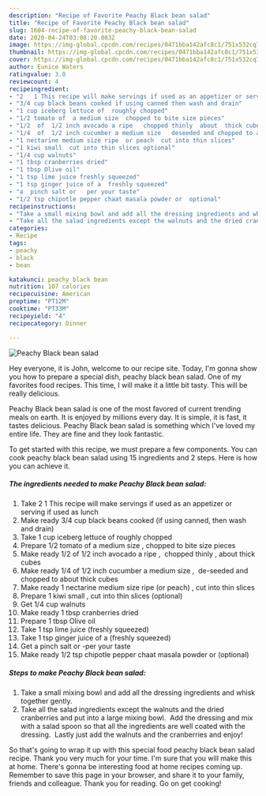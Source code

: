 ```yaml
---
description: "Recipe of Favorite Peachy Black bean salad"
title: "Recipe of Favorite Peachy Black bean salad"
slug: 1604-recipe-of-favorite-peachy-black-bean-salad
date: 2020-04-24T03:08:20.083Z
image: https://img-global.cpcdn.com/recipes/0471bba142afc8c1/751x532cq70/peachy-black-bean-salad-recipe-main-photo.jpg
thumbnail: https://img-global.cpcdn.com/recipes/0471bba142afc8c1/751x532cq70/peachy-black-bean-salad-recipe-main-photo.jpg
cover: https://img-global.cpcdn.com/recipes/0471bba142afc8c1/751x532cq70/peachy-black-bean-salad-recipe-main-photo.jpg
author: Eunice Waters
ratingvalue: 3.8
reviewcount: 4
recipeingredient:
- "2   1 This recipe will make servings if used as an appetizer or serving if used as lunch"
- "3/4 cup black beans cooked if using canned then wash and drain"
- "1 cup iceberg lettuce of  roughly chopped"
- "1/2 tomato of  a medium size  chopped to bite size pieces"
- "1/2  of  1/2 inch avocado a ripe   chopped thinly  about  thick cubes"
- "1/4  of  1/2 inch cucumber a medium size   deseeded and chopped to about  thick cubes"
- "1 nectarine medium size ripe  or peach  cut into thin slices"
- "1 kiwi small  cut into thin slices optional"
- "1/4 cup walnuts"
- "1 tbsp cranberries dried"
- "1 tbsp Olive oil"
- "1 tsp lime juice freshly squeezed"
- "1 tsp ginger juice of a  freshly squeezed"
- "a  pinch salt or   per your taste"
- "1/2 tsp chipotle pepper chaat masala powder or  optional"
recipeinstructions:
- "Take a small mixing bowl and add all the dressing ingredients and whisk together gently."
- "Take all the salad ingredients except the walnuts and the dried cranberries and put into a large mixing bowl.  Add the dressing and mix with a salad spoon so that all the ingredients are well coated with the dressing.  Lastly just add the walnuts and the cranberries and enjoy!"
categories:
- Recipe
tags:
- peachy
- black
- bean

katakunci: peachy black bean 
nutrition: 107 calories
recipecuisine: American
preptime: "PT12M"
cooktime: "PT33M"
recipeyield: "4"
recipecategory: Dinner

---
```



![Peachy Black bean salad](https://img-global.cpcdn.com/recipes/0471bba142afc8c1/751x532cq70/peachy-black-bean-salad-recipe-main-photo.jpg)

Hey everyone, it is John, welcome to our recipe site. Today, I'm gonna show you how to prepare a special dish, peachy black bean salad. One of my favorites food recipes. This time, I will make it a little bit tasty. This will be really delicious.



Peachy Black bean salad is one of the most favored of current trending meals on earth. It is enjoyed by millions every day. It is simple, it is fast, it tastes delicious. Peachy Black bean salad is something which I've loved my entire life. They are fine and they look fantastic.


To get started with this recipe, we must prepare a few components. You can cook peachy black bean salad using 15 ingredients and 2 steps. Here is how you can achieve it.

<!--inarticleads1-->

##### The ingredients needed to make Peachy Black bean salad:

1. Take 2   1 This recipe will make servings if used as an appetizer or serving if used as lunch
1. Make ready 3/4 cup black beans cooked (if using canned, then wash and drain)
1. Take 1 cup iceberg lettuce of  roughly chopped
1. Prepare 1/2 tomato of  a medium size , chopped to bite size pieces
1. Make ready 1/2  of  1/2 inch avocado a ripe ,  chopped thinly , about  thick cubes
1. Make ready 1/4  of  1/2 inch cucumber a medium size ,  de-seeded and chopped to about  thick cubes
1. Make ready 1 nectarine medium size ripe  (or peach) , cut into thin slices
1. Prepare 1 kiwi small , cut into thin slices (optional)
1. Get 1/4 cup walnuts
1. Make ready 1 tbsp cranberries dried
1. Prepare 1 tbsp Olive oil
1. Take 1 tsp lime juice (freshly squeezed)
1. Take 1 tsp ginger juice of a  (freshly squeezed)
1. Get a  pinch salt or   -per your taste
1. Make ready 1/2 tsp chipotle pepper chaat masala powder or  (optional)




<!--inarticleads2-->

##### Steps to make Peachy Black bean salad:

1. Take a small mixing bowl and add all the dressing ingredients and whisk together gently.
1. Take all the salad ingredients except the walnuts and the dried cranberries and put into a large mixing bowl.  Add the dressing and mix with a salad spoon so that all the ingredients are well coated with the dressing.  Lastly just add the walnuts and the cranberries and enjoy!




So that's going to wrap it up with this special food peachy black bean salad recipe. Thank you very much for your time. I'm sure that you will make this at home. There's gonna be interesting food at home recipes coming up. Remember to save this page in your browser, and share it to your family, friends and colleague. Thank you for reading. Go on get cooking!
